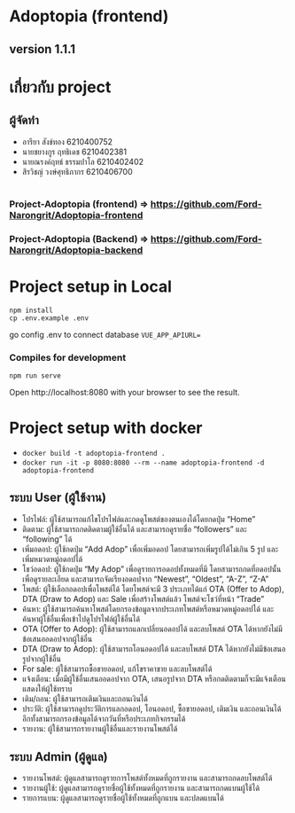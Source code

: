 # Adoptopia (frontend)
## version 1.1.1
# เกี่ยวกับ project
> 

## ผู้จัดทำ
* อารียา สังข์ทอง 6210400752
* นายชยางกูร ฤทธิเดช 6210402381
* นายณรงค์ฤทธ์ ธรรมปาโล 6210402402
* สิรวิชญ์ วงษ์ศุทธิภากร 6210406700
#
### Project-Adoptopia (frontend) => https://github.com/Ford-Narongrit/Adoptopia-frontend
### Project-Adoptopia (Backend) => https://github.com/Ford-Narongrit/Adoptopia-backend
# Project setup in Local

```
npm install
cp .env.example .env
```

go config .env to connect database `VUE_APP_APIURL=`

### Compiles for development

```
npm run serve
```
Open http://localhost:8080 with your browser to see the result.

# Project setup with docker

- `docker build -t adoptopia-frontend .`
- `docker run -it -p 8080:8080 --rm --name adoptopia-frontend -d adoptopia-frontend`


## ระบบ User (ผู้ใช้งาน)
- โปรไฟล์: ผู้ใช้สามารถแก้ไขโปรไฟล์และกดดูโพสต์ของตนเองได้โดยกดปุ่ม “Home”
- ติดตาม: ผู้ใช้สามารถกดติดตามผู้ใช้อื่นได้ และสามารถดูรายชื่อ “followers” และ “following” ได้
- เพิ่มอดอป: ผู้ใช้กดปุ่ม “Add Adop” เพื่อเพิ่มอดอป โดยสามารถเพิ่มรูปได้ไม่เกิน 5 รูป และเพิ่มหมวดหมู่อดอปได้
- โชว์อดอป: ผู้ใช้กดปุ่ม “My Adop” เพื่อดูรายการอดอปทั้งหมดที่มี โดยสามารถกดที่อดอปนั้นเพื่อดูรายละเอียด และสามารถจัดเรียงอดอปจาก “Newest”, “Oldest”, “A-Z”, “Z-A”
- โพสต์: ผู้ใช้เลือกอดอปเพื่อโพสต์ได้ โดยโพสต์จะมี 3 ประเภทได้แก่ OTA (Offer to Adop), DTA (Draw to Adop) และ Sale เพื่อสร้างโพสต์แล้ว โพสต์จะโชว์ที่หน้า “Trade”
- ค้นหา: ผู้ใช้สามารถค้นหาโพสต์โดยกรองข้อมูลจากประเภทโพสต์หรือหมวดหมู่อดอปได้ และค้นหาผู้ใช้อื่นเพื่อเข้าไปดูโปรไฟล์ผู้ใช้อื่นได้
- OTA (Offer to Adop): ผู้ใช้สามารถแลกเปลี่ยนอดอปได้ และลบโพสต์ OTA ได้หากยังไม่มีข้อเสนออดอปจากผู้ใช้อื่น
- DTA (Draw to Adop): ผู้ใช้สามารถโอนอดอปได้ และลบโพสต์ DTA ได้หากยังไม่มีข้อเสนอรูปจากผู้ใช้อื่น
- For sale: ผู้ใช้สามารถซื้อขายอดอป, แก้ไขราคาขาย และลบโพสต์ได้
- แจ้งเตือน: เมื่อมีผู้ใช้อื่นเสนออดอปจาก OTA, เสนอรูปจาก DTA หรือกดติดตามก็จะมีแจ้งเตือนแสดงให้ผู้ใช้ทราบ
- เติม/ถอน: ผู้ใช้สามารถเติมเงินและถอนเงินได้
- ประวัติ: ผู้ใช้สามารถดูประวัติการแลกอดอป, โอนอดอป, ซื้อขายอดอป, เติมเงิน และถอนเงินได้ อีกทั้งสามารถกรองข้อมูลได้จากวันที่หรือประเภทกิจกรรมได้
- รายงาน: ผู้ใช้สามารถรายงานผู้ใช้อื่นและรายงานโพสต์ได้

## ระบบ Admin (ผู้ดูแล)
- รายงานโพสต์: ผู้ดูแลสามารถดูรายการโพสต์ทั้งหมดที่ถูกรายงาน และสามารถกดลบโพสต์ได้
- รายงานผู้ใช้: ผู้ดูแลสามารถดูรายชื่อผู้ใช้ทั้งหมดที่ถูกรายงาน และสามารถกดแบนผู้ใช้ได้
- รายการแบน: ผู้ดูแลสามารถดูรายชื่อผู้ใช้ทั้งหมดที่ถูกแบน และปลดแบนได้
